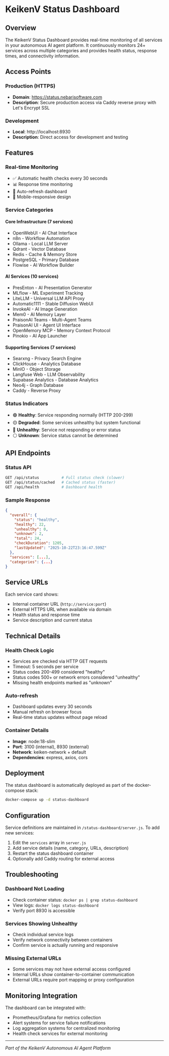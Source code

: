 # KeikenV Status Dashboard

## Overview

The KeikenV Status Dashboard provides real-time monitoring of all services in your autonomous AI agent platform. It continuously monitors 24+ services across multiple categories and provides health status, response times, and connectivity information.

## Access Points

### Production (HTTPS)
- **Domain**: https://status.nebarisoftware.com
- **Description**: Secure production access via Caddy reverse proxy with Let's Encrypt SSL

### Development  
- **Local**: http://localhost:8930
- **Description**: Direct access for development and testing

## Features

### Real-time Monitoring
- ✅ Automatic health checks every 30 seconds
- 📊 Response time monitoring
- 🔄 Auto-refresh dashboard
- 📱 Mobile-responsive design

### Service Categories

#### Core Infrastructure (7 services)
- OpenWebUI - AI Chat Interface
- n8n - Workflow Automation  
- Ollama - Local LLM Server
- Qdrant - Vector Database
- Redis - Cache & Memory Store
- PostgreSQL - Primary Database
- Flowise - AI Workflow Builder

#### AI Services (10 services)
- PresEnton - AI Presentation Generator
- MLflow - ML Experiment Tracking
- LiteLLM - Universal LLM API Proxy
- Automatic1111 - Stable Diffusion WebUI
- InvokeAI - AI Image Generation
- Mem0 - AI Memory Layer
- PraisonAI Teams - Multi-Agent Teams
- PraisonAI UI - Agent UI Interface
- OpenMemory MCP - Memory Context Protocol
- Pinokio - AI App Launcher

#### Supporting Services (7 services)
- Searxng - Privacy Search Engine
- ClickHouse - Analytics Database
- MinIO - Object Storage
- Langfuse Web - LLM Observability
- Supabase Analytics - Database Analytics
- Neo4j - Graph Database
- Caddy - Reverse Proxy

### Status Indicators

- 🟢 **Healthy**: Service responding normally (HTTP 200-299)
- 🟡 **Degraded**: Some services unhealthy but system functional
- 🔴 **Unhealthy**: Service not responding or error status
- ⚪ **Unknown**: Service status cannot be determined

## API Endpoints

### Status API
```bash
GET /api/status          # Full status check (slower)
GET /api/status/cached   # Cached status (faster)
GET /api/health          # Dashboard health
```

### Sample Response
```json
{
  "overall": {
    "status": "healthy",
    "healthy": 22,
    "unhealthy": 0,
    "unknown": 2,
    "total": 24,
    "checkDuration": 1205,
    "lastUpdated": "2025-10-22T23:16:47.599Z"
  },
  "services": [...],
  "categories": {...}
}
```

## Service URLs

Each service card shows:
- Internal container URL (`http://service:port`)
- External HTTPS URL when available via domain
- Health status and response time
- Service description and current status

## Technical Details

### Health Check Logic
- Services are checked via HTTP GET requests
- Timeout: 5 seconds per service
- Status codes 200-499 considered "healthy"
- Status codes 500+ or network errors considered "unhealthy"
- Missing health endpoints marked as "unknown"

### Auto-refresh
- Dashboard updates every 30 seconds
- Manual refresh on browser focus
- Real-time status updates without page reload

### Container Details
- **Image**: node:18-slim
- **Port**: 3100 (internal), 8930 (external)
- **Network**: keiken-network + default
- **Dependencies**: express, axios, cors

## Deployment

The status dashboard is automatically deployed as part of the docker-compose stack:

```bash
docker-compose up -d status-dashboard
```

## Configuration

Service definitions are maintained in `/status-dashboard/server.js`. To add new services:

1. Edit the `services` array in `server.js`
2. Add service details (name, category, URLs, description)
3. Restart the status dashboard container
4. Optionally add Caddy routing for external access

## Troubleshooting

### Dashboard Not Loading
- Check container status: `docker ps | grep status-dashboard`
- View logs: `docker logs status-dashboard`
- Verify port 8930 is accessible

### Services Showing Unhealthy
- Check individual service logs
- Verify network connectivity between containers
- Confirm service is actually running and responsive

### Missing External URLs
- Some services may not have external access configured
- Internal URLs show container-to-container communication
- External URLs require port mapping or proxy configuration

## Monitoring Integration

The dashboard can be integrated with:
- Prometheus/Grafana for metrics collection
- Alert systems for service failure notifications  
- Log aggregation systems for centralized monitoring
- Health check services for external monitoring

---

*Part of the KeikenV Autonomous AI Agent Platform*
